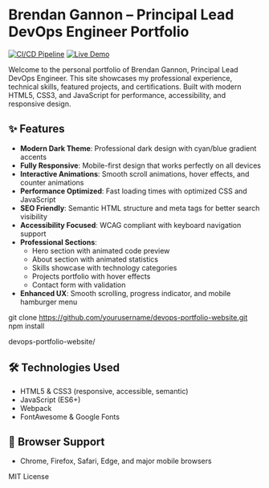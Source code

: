 
# Brendan Gannon – Principal Lead DevOps Engineer Portfolio

[![CI/CD Pipeline](https://github.com/BGannon2/Personal-Site/actions/workflows/ci-cd.yml/badge.svg)](https://github.com/BGannon2/Personal-Site/actions/workflows/ci-cd.yml)
[![Live Demo](https://img.shields.io/badge/Live-Demo-blue?style=flat&logo=github)](https://bgannon2.github.io/Personal-Site/)

Welcome to the personal portfolio of Brendan Gannon, Principal Lead DevOps Engineer. This site showcases my professional experience, technical skills, featured projects, and certifications. Built with modern HTML5, CSS3, and JavaScript for performance, accessibility, and responsive design.

## ✨ Features

- **Modern Dark Theme**: Professional dark design with cyan/blue gradient accents
- **Fully Responsive**: Mobile-first design that works perfectly on all devices
- **Interactive Animations**: Smooth scroll animations, hover effects, and counter animations
- **Performance Optimized**: Fast loading times with optimized CSS and JavaScript
- **SEO Friendly**: Semantic HTML structure and meta tags for better search visibility
- **Accessibility Focused**: WCAG compliant with keyboard navigation support
- **Professional Sections**:
  - Hero section with animated code preview
  - About section with animated statistics
  - Skills showcase with technology categories
  - Projects portfolio with hover effects
  - Contact form with validation
- **Enhanced UX**: Smooth scrolling, progress indicator, and mobile hamburger menu

git clone https://github.com/yourusername/devops-portfolio-website.git
npm install


devops-portfolio-website/





## 🛠 Technologies Used

- HTML5 & CSS3 (responsive, accessible, semantic)
- JavaScript (ES6+)
- Webpack
- FontAwesome & Google Fonts


## 📱 Browser Support

- Chrome, Firefox, Safari, Edge, and major mobile browsers










MIT License

